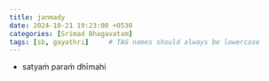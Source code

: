 ```yaml
---
title: janmady
date: 2024-10-21 19:23:00 +0530
categories: [Srimad Bhagavatam]
tags: [sb, gayathri]     # TAG names should always be lowercase
---
```


- satyaṁ paraṁ dhīmahi
